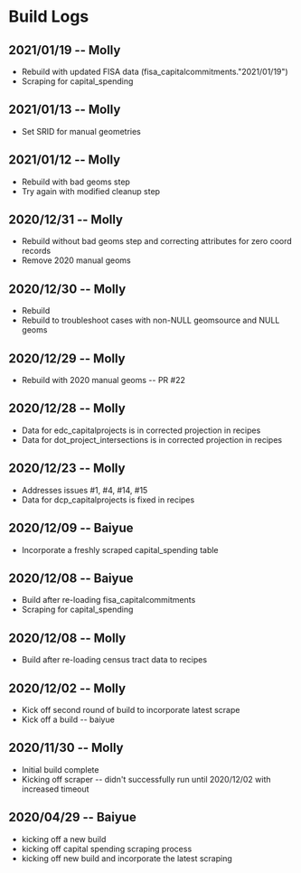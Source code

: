 # Build Logs

## 2021/01/19 -- Molly
+ Rebuild with updated FISA data (fisa_capitalcommitments."2021/01/19")
+ Scraping for capital_spending

## 2021/01/13 -- Molly
+ Set SRID for manual geometries

## 2021/01/12 -- Molly
+ Rebuild with bad geoms step
+ Try again with modified cleanup step

## 2020/12/31 -- Molly
+ Rebuild without bad geoms step and correcting attributes for zero coord records
+ Remove 2020 manual geoms

## 2020/12/30 -- Molly
+ Rebuild
+ Rebuild to troubleshoot cases with non-NULL geomsource and NULL geoms

## 2020/12/29 -- Molly
+ Rebuild with 2020 manual geoms -- PR #22

## 2020/12/28 -- Molly
+ Data for edc_capitalprojects is in corrected projection in recipes
+ Data for dot_project_intersections is in corrected projection in recipes

## 2020/12/23 -- Molly
+ Addresses issues #1, #4, #14, #15
+ Data for dcp_capitalprojects is fixed in recipes

## 2020/12/09 -- Baiyue
+ Incorporate a freshly scraped capital_spending table

## 2020/12/08 -- Baiyue
+ Build after re-loading fisa_capitalcommitments
+ Scraping for capital_spending

## 2020/12/08 -- Molly
+ Build after re-loading census tract data to recipes

## 2020/12/02 -- Molly
+ Kick off second round of build to incorporate latest scrape
+ Kick off a build -- baiyue

## 2020/11/30 -- Molly
+ Initial build complete
+ Kicking off scraper -- didn't successfully run until 2020/12/02 with increased timeout

## 2020/04/29 -- Baiyue
+ kicking off a new build
+ kicking off capital spending scraping process
+ kicking off new build and incorporate the latest scraping
